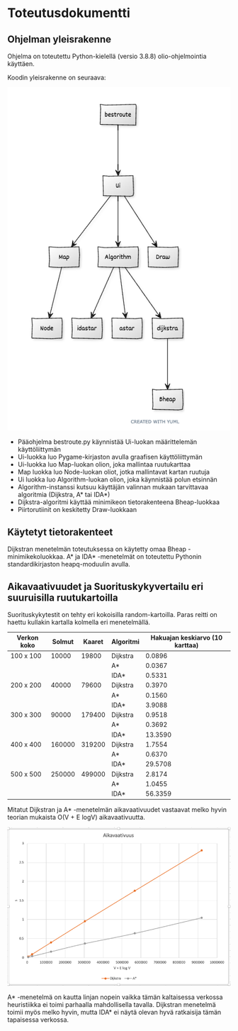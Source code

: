 # Toteutusdokumentti

## Ohjelman yleisrakenne

Ohjelma on toteutettu Python-kielellä (versio 3.8.8) olio-ohjelmointia käyttäen.  

Koodin yleisrakenne on seuraava:

<img src="/dokumentaatio/png/uml-kaavio.png" width="750">

- Pääohjelma bestroute.py käynnistää Ui-luokan määrittelemän käyttöliittymän
- Ui-luokka luo Pygame-kirjaston avulla graafisen käyttöliittymän
- Ui-luokka luo Map-luokan olion, joka mallintaa ruutukarttaa
- Map luokka luo Node-luokan oliot, jotka mallintavat kartan ruutuja
- Ui luokka luo Algorithm-luokan olion, joka käynnistää polun etsinnän
- Algorithm-instanssi kutsuu käyttäjän valinnan mukaan tarvittavaa algoritmia (Dijkstra, A* tai IDA*)
- Dijkstra-algoritmi käyttää minimikeon tietorakenteena Bheap-luokkaa
- Piirtorutiinit on keskitetty Draw-luokkaan

## Käytetyt tietorakenteet

Dijkstran menetelmän toteutuksessa on käytetty omaa Bheap -minimikekoluokkaa.  A\* ja IDA\* -menetelmät on toteutettu Pythonin standardikirjaston heapq-moduulin avulla.

## Aikavaativuudet ja Suorituskykyvertailu eri suuruisilla ruutukartoilla

Suorituskykytestit on tehty eri kokoisilla random-kartoilla.  Paras reitti on haettu kullakin kartalla kolmella eri menetelmällä.

Verkon koko | Solmut | Kaaret | Algoritmi | Hakuajan keskiarvo (10 karttaa)|
--------|--------|--------|-------------|-------------|
| 100 x 100 | 10000 | 19800 | Dijkstra | 0.0896 |
| | | | A\* | 0.0367 |
| | | | IDA\* | 0.5331 |
| 200 x 200 | 40000 | 79600 | Dijkstra | 0.3970 |
| | | | A\*     | 0.1560 |
| | | | IDA\*   | 3.9088 |
| 300 x 300 | 90000 | 179400 | Dijkstra | 0.9518 |
| | | | A\*     | 0.3692 |
| | | | IDA\*   | 13.3590 |
| 400 x 400 | 160000 | 319200 | Dijkstra | 1.7554 |
| | | | A\*      | 0.6370 |
| | | | IDA\*    | 29.5708 |
| 500 x 500 | 250000 | 499000 | Dijkstra | 2.8174  |
| | | | A\*     | 1.0455  |
| | | | IDA\*   | 56.3359 |

Mitatut Dijkstran ja A* -menetelmän aikavaativuudet vastaavat melko hyvin teorian mukaista O(V + E logV) aikavaativuutta.

<img src="/dokumentaatio/png/aikavaativuus.png" width="750">

A\* -menetelmä on kautta linjan nopein vaikka tämän kaltaisessa verkossa heuristiikka ei toimi parhaalla mahdollisella tavalla.  Dijkstran menetelmä toimii myös melko hyvin, mutta IDA\* ei näytä olevan hyvä ratkaisija tämän tapaisessa verkossa.
